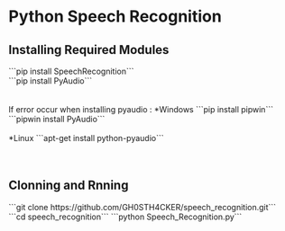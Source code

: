 # Python Speech Recognition


<h2>Installing Required Modules</h2>
```pip install SpeechRecognition```</br>
```pip install PyAudio```</br>
</br></br>
If error occur when installing pyaudio :
*Windows 
```pip install pipwin```</br>
```pipwin install PyAudio```</br></br>
*Linux
```apt-get install python-pyaudio```</br>
</br></br>
<h2>Clonning and Rnning</h2>
```git clone https://github.com/GH0STH4CKER/speech_recognition.git```
```cd speech_recognition```
```python Speech_Recognition.py```
